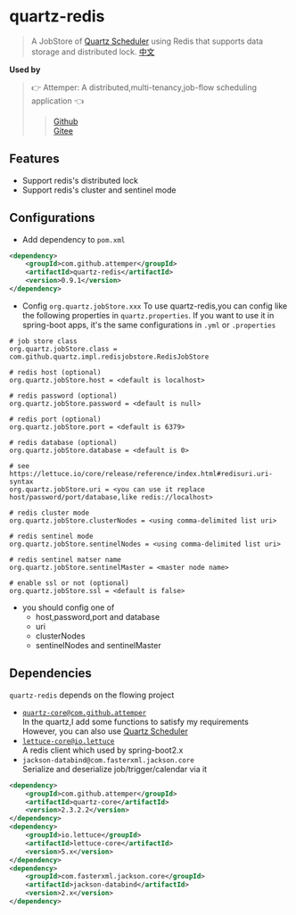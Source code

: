 # quartz-redis

>A JobStore of [Quartz Scheduler](http://quartz-scheduler.org/) using Redis that supports data storage and distributed lock. [中文](./README_zh_CN.md)

**Used by**
>👉 Attemper: A distributed,multi-tenancy,job-flow scheduling application 👈
>>[Github](https://github.com/attemper/attemper)  
>>[Gitee](https://gitee.com/attemper/attemper)


## Features
- Support redis's distributed lock
- Support redis's cluster and sentinel mode

## Configurations
- Add dependency to `pom.xml`
``` xml
<dependency>
	<groupId>com.github.attemper</groupId>
	<artifactId>quartz-redis</artifactId>
	<version>0.9.1</version>
</dependency>
```

- Config `org.quartz.jobStore.xxx`
To use quartz-redis,you can config like the following properties in `quartz.properties`. 
If you want to use it in spring-boot apps, it's the same configurations in `.yml` or `.properties`

```
# job store class
org.quartz.jobStore.class = com.github.quartz.impl.redisjobstore.RedisJobStore

# redis host (optional)
org.quartz.jobStore.host = <default is localhost>

# redis password (optional)
org.quartz.jobStore.password = <default is null>

# redis port (optional)
org.quartz.jobStore.port = <default is 6379>

# redis database (optional)
org.quartz.jobStore.database = <default is 0>

# see https://lettuce.io/core/release/reference/index.html#redisuri.uri-syntax
org.quartz.jobStore.uri = <you can use it replace host/password/port/database,like redis://localhost>

# redis cluster mode
org.quartz.jobStore.clusterNodes = <using comma-delimited list uri>

# redis sentinel mode
org.quartz.jobStore.sentinelNodes = <using comma-delimited list uri>

# redis sentinel matser name
org.quartz.jobStore.sentinelMaster = <master node name>

# enable ssl or not (optional)
org.quartz.jobStore.ssl = <default is false>
```

- you should config one of
  - host,password,port and database
  - uri
  - clusterNodes
  - sentinelNodes and sentinelMaster

## Dependencies
`quartz-redis` depends on the flowing project
- [`quartz-core@com.github.attemper`](https://github.com/attemper/quartz)  
In the quartz,I add some functions to satisfy my requirements  
However, you can also use [Quartz Scheduler](http://quartz-scheduler.org/)  
- [`lettuce-core@io.lettuce`](https://github.com/lettuce-io/lettuce-core)  
A redis client which used by spring-boot2.x  
- `jackson-databind@com.fasterxml.jackson.core`  
Serialize and deserialize job/trigger/calendar via it

```xml
<dependency>
	<groupId>com.github.attemper</groupId>
	<artifactId>quartz-core</artifactId>
	<version>2.3.2.2</version>
</dependency>
<dependency>
	<groupId>io.lettuce</groupId>
	<artifactId>lettuce-core</artifactId>
	<version>5.x</version>
</dependency>
<dependency>
	<groupId>com.fasterxml.jackson.core</groupId>
	<artifactId>jackson-databind</artifactId>
	<version>2.x</version>
</dependency>
```